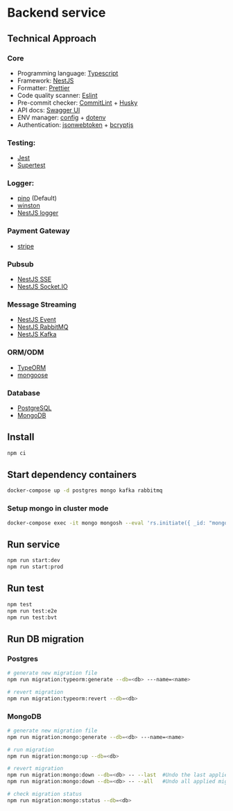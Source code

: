 # Backend service

## Technical Approach

### Core

- Programming language: [Typescript](https://www.typescriptlang.org/)
- Framework: [NestJS](https://nestjs.com/)
- Formatter: [Prettier](https://prettier.io/)
- Code quality scanner: [Eslint](https://eslint.org/)
- Pre-commit checker: [CommitLint](https://commitlint.js.org/) + [Husky](https://typicode.github.io/husky/)
- API docs: [Swagger UI](https://swagger.io/tools/swagger-ui/)
- ENV manager: [config](https://github.com/node-config/node-config) + [dotenv](https://github.com/motdotla/dotenv)
- Authentication: [jsonwebtoken](https://jwt.io/) + [bcryptjs](https://www.npmjs.com/package/bcryptjs)

### Testing:

- [Jest](https://jestjs.io/)
- [Supertest](https://github.com/ladjs/supertest)

### Logger:

- [pino](https://getpino.io/#/) (Default)
- [winston](https://github.com/winstonjs/winston)
- [NestJS logger](https://docs.nestjs.com/techniques/logger#extend-built-in-logger)

### Payment Gateway

- [stripe](https://stripe.com/)

### Pubsub

- [NestJS SSE](https://docs.nestjs.com/techniques/server-sent-events)
- [NestJS Socket.IO](https://docs.nestjs.com/websockets/gateways)

### Message Streaming

- [NestJS Event](https://docs.nestjs.com/techniques/events)
- [NestJS RabbitMQ](https://docs.nestjs.com/microservices/rabbitmq)
- [NestJS Kafka](https://docs.nestjs.com/microservices/kafka)

### ORM/ODM

- [TypeORM](https://typeorm.io/)
- [mongoose](https://mongoosejs.com/)

### Database

- [PostgreSQL](https://www.postgresql.org/)
- [MongoDB](https://www.mongodb.com/)

## Install

```bash
npm ci
```

## Start dependency containers

```bash
docker-compose up -d postgres mongo kafka rabbitmq
```

### Setup mongo in cluster mode

```bash
docker-compose exec -it mongo mongosh --eval 'rs.initiate({ _id: "mongo-set", members: [{ _id: 0, host: "mongo:27017" }]})'
```

## Run service

```bash
npm run start:dev
npm run start:prod
```

## Run test

```bash
npm test
npm run test:e2e
npm run test:bvt
```

## Run DB migration

### Postgres

```bash
# generate new migration file
npm run migration:typeorm:generate --db=<db> ---name=<name>

# revert migration
npm run migration:typeorm:revert --db=<db>
```

### MongoDB

```bash
# generate new migration file
npm run migration:mongo:generate --db=<db> ---name=<name>

# run migration
npm run migration:mongo:up --db=<db>

# revert migration
npm run migration:mongo:down --db=<db> -- --last  #Undo the last applied migration
npm run migration:mongo:down --db=<db> -- --all   #Undo all applied migrations

# check migration status
npm run migration:mongo:status --db=<db>
```
